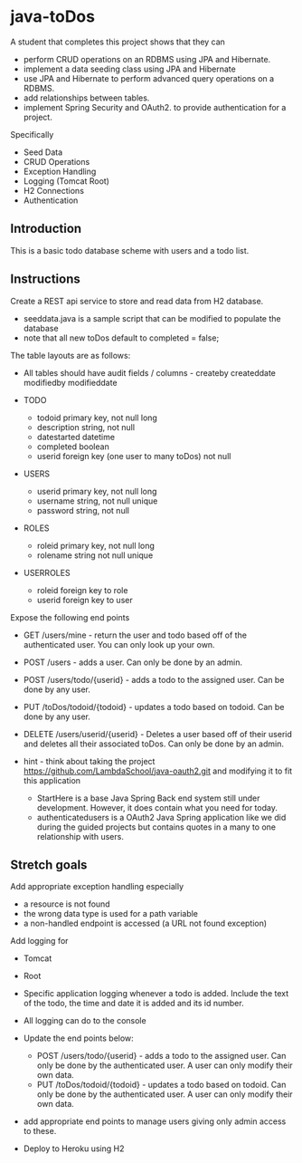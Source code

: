 # java-toDos

A student that completes this project shows that they can
* perform CRUD operations on an RDBMS using JPA and Hibernate.
* implement a data seeding class using JPA and Hibernate
* use JPA and Hibernate to perform advanced query operations on a RDBMS.
* add relationships between tables.
* implement Spring Security and OAuth2. to provide authentication for a project.

Specifically
* Seed Data
* CRUD Operations
* Exception Handling
* Logging (Tomcat Root)
* H2 Connections
* Authentication


## Introduction

This is a basic todo database scheme with users and a todo list.

## Instructions

Create a REST api service to store and read data from H2 database. 
* seeddata.java is a sample script that can be modified to populate the database 
* note that all new toDos default to completed = false;

The table layouts are as follows:

* All tables should have audit fields / columns - createby createddate modifiedby modifieddate

* TODO
  * todoid primary key, not null long
  * description string, not null
  * datestarted datetime
  * completed boolean
  * userid foreign key (one user to many toDos) not null 

* USERS
  * userid primary key, not null long
  * username string, not null unique
  * password string, not null

* ROLES
  * roleid primary key, not null long
  * rolename string not null unique

* USERROLES
  * roleid foreign key to role
  * userid foreign key to user
  

Expose the following end points

* GET /users/mine - return the user and todo based off of the authenticated user. You can only look up your own.
* POST /users - adds a user. Can only be done by an admin.
* POST /users/todo/{userid} - adds a todo to the assigned user. Can be done by any user.
* PUT /toDos/todoid/{todoid} - updates a todo based on todoid. Can be done by any user.
* DELETE /users/userid/{userid} - Deletes a user based off of their userid and deletes all their associated toDos. Can only be done by an admin.

* hint - think about taking the project https://github.com/LambdaSchool/java-oauth2.git and modifying it to fit this application
  * StartHere is a base Java Spring Back end system still under development. However, it does contain what you need for today.
  * authenticatedusers is a OAuth2 Java Spring application like we did during the guided projects but contains quotes in a many to one relationship with users.

## Stretch goals

Add appropriate exception handling especially

* a resource is not found
* the wrong data type is used for a path variable
* a non-handled endpoint is accessed (a URL not found exception)

Add logging for
* Tomcat 
* Root
* Specific application logging whenever a todo is added. Include the text of the todo, the time and date it is added and its id number.
* All logging can do to the console

* Update the end points below:
  * POST /users/todo/{userid} - adds a todo to the assigned user. Can only be done by the authenticated user. A user can only modify their own data.
  * PUT /toDos/todoid/{todoid} - updates a todo based on todoid. Can only be done by the authenticated user. A user can only modify their own data.
* add appropriate end points to manage users giving only admin access to these.
* Deploy to Heroku using H2
